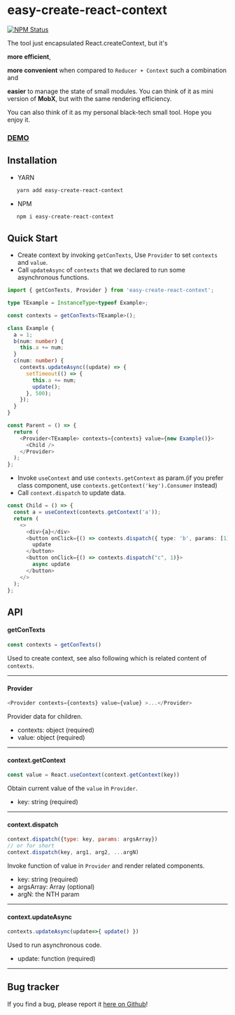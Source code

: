 # easy-create-react-context
[![NPM Status](https://img.shields.io/npm/v/easy-create-react-context.svg)](https://www.npmjs.com/package/easy-create-react-context)   

 
The tool just encapsulated React.createContext, but it's

**more efficient**, 

**more convenient** when compared to `Reducer + Context` such a combination and
 
**easier** to manage the state of small modules.
You can think of it as mini version of **MobX**, but with the same rendering efficiency.

You can also think of it as my personal black-tech small tool. Hope you enjoy it. 

### [DEMO](https://codesandbox.io/s/easy-create-react-context-h46xx)

## Installation

- YARN

```bash
   yarn add easy-create-react-context
```

- NPM

```bash
   npm i easy-create-react-context
```

## Quick Start

- Create context by invoking `getConTexts`, Use `Provider` to set `contexts` and `value`. 
- Call `updateAsync` of `contexts` that we declared to run some asynchronous functions.

```typescript jsx
import { getConTexts, Provider } from 'easy-create-react-context';

type TExample = InstanceType<typeof Example>;

const contexts = getConTexts<TExample>();

class Example {
  a = 1;
  b(num: number) {
    this.a += num;
  }
  c(num: number) {
    contexts.updateAsync((update) => {
      setTimeout(() => {
        this.a += num;
        update();
      }, 500);
    });
  }
}

const Parent = () => {
  return (
    <Provider<TExample> contexts={contexts} value={new Example()}>
      <Child />
    </Provider>
  );
};
```

- Invoke `useContext` and use `contexts.getContext` as param.(if you prefer class component, use `contexts.getContext('key').Consumer` instead)
- Call `context.dispatch` to update data.

```typescript jsx
const Child = () => {
  const a = useContext(contexts.getContext('a'));
  return (
    <>
      <div>{a}</div>
      <button onClick={() => contexts.dispatch({ type: 'b', params: [1] })}>
        update
      </button>
      <button onClick={() => contexts.dispatch("c", 1)}>
        async update
      </button>
    </>
  );
};
```

## API 


#### getConTexts

```typescript jsx
const contexts = getConTexts() 
```
Used to create context, see also following which is related content of `contexts`.

<hr />

#### Provider

```typescript jsx
<Provider contexts={contexts} value={value} >...</Provider> 
```
Provider data for children.
- contexts: object (required)
- value: object (required)

<hr />

#### context.getContext

```js
const value = React.useContext(context.getContext(key))
```
Obtain current value of the `value` in `Provider`.
- key: string (required)

<hr />

#### context.dispatch

```js
context.dispatch({type: key, params: argsArray})
// or for short
context.dispatch(key, arg1, arg2, ...argN)
 ```
Invoke function of value in `Provider` and render related components.
- key: string (required)
- argsArray: Array<arg> (optional)
- argN: the NTH param

<hr />

#### context.updateAsync

```js
contexts.updateAsync(update=>{ update() })
 ```
Used to run asynchronous code.
- update: function (required)

<hr />

## Bug tracker

If you find a bug, please report it [here on Github](https://github.com/zixiCat/easy-create-react-context/issues)!
